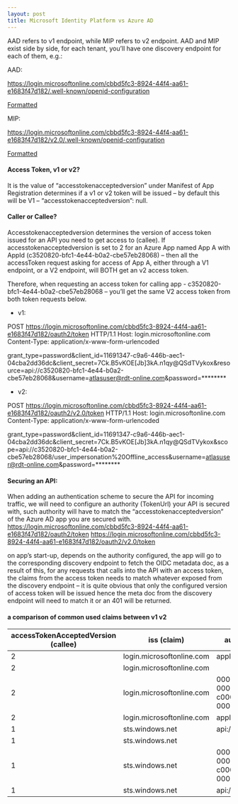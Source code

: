 ```yaml
---
layout: post
title: Microsoft Identity Platform vs Azure AD
---
```


AAD refers to v1 endpoint, while MIP refers to v2 endpoint.
AAD and MIP exist side by side, for each tenant, you’ll have one discovery endpoint for each of them, e.g.:

AAD:

https://login.microsoftonline.com/cbbd5fc3-8924-44f4-aa61-e1683f47d182/.well-known/openid-configuration

[Formatted](https://raw.githubusercontent.com/lnhzd/www.jekyllnow.com/resources/2020-09-03_discovery_v1)

MIP:

https://login.microsoftonline.com/cbbd5fc3-8924-44f4-aa61-e1683f47d182/v2.0/.well-known/openid-configuration

[Formatted](https://raw.githubusercontent.com/lnhzd/www.jekyllnow.com/resources/2020-09-03_discovery_v2)
 
#### Access Token, v1 or v2?
It is the value of “accesstokenacceptedversion” under Manifest of App Registration determines if a v1 or v2 token will be issued – by default this will be V1 – “accesstokenacceptedversion”: null.

#### Caller or Callee?
Accesstokenacceptedversion determines the version of access token issued for an API you need to get access to (callee).
If accesstokenacceptedversion is set to 2 for an Azure App named App A with AppId (c3520820-bfc1-4e44-b0a2-cbe57eb28068) – then all the accessToken request asking for access of App A, either through a V1 endpoint, or a V2 endpoint, will BOTH get an v2 access token.

Therefore, when requesting an access token for calling app - c3520820-bfc1-4e44-b0a2-cbe57eb28068 – you’ll get the same V2 access token from both token requests below.

* v1:

POST https://login.microsoftonline.com/cbbd5fc3-8924-44f4-aa61-e1683f47d182/oauth2/token HTTP/1.1
Host: login.microsoftonline.com
Content-Type: application/x-www-form-urlencoded

grant_type=password&client_id=11691347-c9a6-446b-aec1-04cba2dd36dc&client_secret=7Ck.B5vKOE[Jb]3kA.n1qy@QSdTVykox&resource=api://c3520820-bfc1-4e44-b0a2-cbe57eb28068&username=atlasuser@rdt-online.com&password=********

* v2:

POST https://login.microsoftonline.com/cbbd5fc3-8924-44f4-aa61-e1683f47d182/oauth2/v2.0/token HTTP/1.1
Host: login.microsoftonline.com
Content-Type: application/x-www-form-urlencoded

grant_type=password&client_id=11691347-c9a6-446b-aec1-04cba2dd36dc&client_secret=7Ck.B5vKOE[Jb]3kA.n1qy@QSdTVykox&scope=api://c3520820-bfc1-4e44-b0a2-cbe57eb28068/user_impersonation%20Offline_access&username=atlasuser@rdt-online.com&password=********


#### Securing an API:
When adding an authentication scheme to secure the API for incoming traffic, we will need to configure an authority (TokenUrl) your API is secured with, such authority will have to match the “accesstokenacceptedversion” of the Azure AD app you are secured with.
https://login.microsoftonline.com/cbbd5fc3-8924-44f4-aa61-e1683f47d182/oauth2/token
https://login.microsoftonline.com/cbbd5fc3-8924-44f4-aa61-e1683f47d182/oauth2/v2.0/token

on app’s start-up, depends on the authority configured, the app will go to the corresponding discovery endpoint to fetch the OIDC metadata doc, as a result of this, for any requests that calls into the API with an access token, the claims from the access token needs to match whatever exposed from the discovery endpoint – it is quite obvious that only the configured version of access token will be issued hence the meta doc from the discovery endpoint will need to match it or an 401 will be returned. 

#### a comparison of common used claims between v1 v2

| accessTokenAcceptedVersion   (callee) | iss (claim)               | aud (claim)                          | token endpoint | param    | resp |
|---------------------------------------|---------------------------|--------------------------------------|----------------|----------|------|
| 2                                     | login.microsoftonline.com | appId (Guid)                         | v2.0           | scope    | 200  |
| 2                                     | login.microsoftonline.com |                                      | v2.0           | resource | 400  |
| 2                                     | login.microsoftonline.com | 00000002-0000-0000-c000-000000000000 | v1.0           | scope    | 200  |
| 2                                     | login.microsoftonline.com | appId (Guid)                         | v1.0           | resource | 200  |
| 1                                     | sts.windows.net           | api://appid*                         | v2.0           | scope    | 200  |
| 1                                     | sts.windows.net           |                                      | v2.0           | resource | 400  |
| 1                                     | sts.windows.net           | 00000002-0000-0000-c000-000000000000 | v1.0           | scope    | 200  |
| 1                                     | sts.windows.net           | api://appid*                         | v1.0           | resource | 200  |


